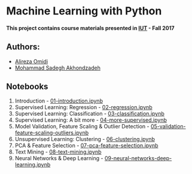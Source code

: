 # Machine Learning with Python

#### This project contains course materials presented in [IUT](http://iut.ac.ir) - Fall 2017

## Authors:
  - [Alireza Omidi](https://www.linkedin.com/in/aomidi)
  - [Mohammad Sadegh Akhondzadeh](https://www.linkedin.com/in/msadegh97)

## Notebooks

1. Introduction - [01-introduction.ipynb](docs/01-introduction.html)
2. Supervised Learning: Regression - [02-regression.ipynb](docs/02-regression.html)
3. Supervised Learning: Classification - [03-classification.ipynb](docs/03-classification.html)
4. Supervised Learning: A bit more - [04-more-supervised.ipynb](docs/04-more-supervised.html)
5. Model Validation, Feature Scaling & Outlier Detection - [05-validation-feature-scaling-outliers.ipynb](docs/05-validation-feature-scaling-outliers.html)
6. Unsupervised Learning: Clustering - [06-clustering.ipynb](docs/06-Clustering.html)
7. PCA & Feature Selection - [07-pca-feature-selection.ipynb](docs/07-pca-feature-selection.html)
8. Text Mining - [08-text-mining.ipynb](docs/08-text-mining.html)
9. Neural Networks & Deep Learning - [09-neural-networks-deep-learning.ipynb](docs/09-neural-networks-deep-learning.html)
